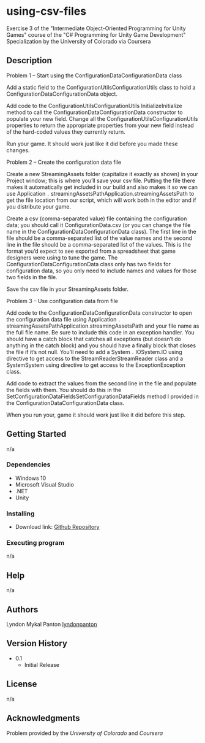 # using-csv-files
Exercise 3 of the "Intermediate Object-Oriented Programming for Unity Games" course of the "C# Programming for Unity Game Development" Specialization by the University of Colorado via Coursera

## Description

Problem 1 – Start using the ConfigurationDataConfigurationData class

Add a static field to the ConfigurationUtilsConfigurationUtils class to hold a ConfigurationDataConfigurationData object.

Add code to the ConfigurationUtilsConfigurationUtils InitializeInitialize method to call the ConfigurationDataConfigurationData constructor to populate your new field. Change all the ConfigurationUtilsConfigurationUtils properties to return the appropriate properties from your new field instead of the hard-coded values they currently return.

Run your game. It should work just like it did before you made these changes.

Problem 2 – Create the configuration data file

Create a new StreamingAssets folder (capitalize it exactly as shown) in your Project window; this is where you’ll save your csv file. Putting the file there makes it automatically get included in our build and also makes it so we can use Application ⁣ ⁣. ⁣ ⁣streamingAssetsPathApplication.streamingAssetsPath to get the file location from our script, which will work both in the editor and if you distribute your game.

Create a csv (comma-separated value) file containing the configuration data; you should call it ConfigurationData.csv (or you can change the file name in the ConfigurationDataConfigurationData class). The first line in the file should be a comma-separated list of the value names and the second line in the file should be a comma-separated list of the values. This is the format you’d expect to see exported from a spreadsheet that game designers were using to tune the game. The ConfigurationDataConfigurationData class only has two fields for configuration data, so you only need to include names and values for those two fields in the file. 

Save the csv file in your StreamingAssets folder.

Problem 3 – Use configuration data from file

Add code to the ConfigurationDataConfigurationData constructor to open the configuration data file using Application ⁣ ⁣. ⁣ ⁣streamingAssetsPathApplication.streamingAssetsPath and your file name as the full file name. Be sure to include this code in an exception handler. You should have a catch block that catches all exceptions (but doesn’t do anything in the catch block) and you should have a finally block that closes the file if it’s not null. You’ll need to add a System ⁣ ⁣. ⁣ ⁣IOSystem.IO using directive to get access to the StreamReaderStreamReader class and a SystemSystem using directive to get access to the ExceptionException class.

Add code to extract the values from the second line in the file and populate the fields with them. You should do this in the SetConfigurationDataFieldsSetConfigurationDataFields method I provided in the ConfigurationDataConfigurationData class.

When you run your, game it should work just like it did before this step.

## Getting Started

n/a

### Dependencies

* Windows 10
* Microsoft Visual Studio
* .NET
* Unity

### Installing

* Download link: [Github Repository](https://github.com/lyndonpanton/using-csv-files)

### Executing program

n/a

## Help

n/a

## Authors

Lyndon Mykal Panton
[lyndonpanton](https://github.com/lyndonpanton/)

## Version History

* 0.1
    * Initial Release

## License

n/a

## Acknowledgments

Problem provided by the _University of Colorado_ and _Coursera_
